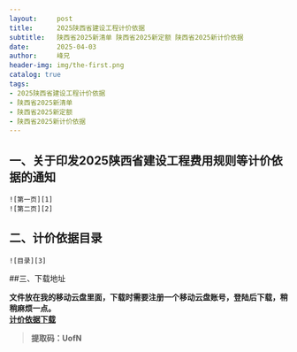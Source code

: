 ```yaml
---
layout:     post
title:      2025陕西省建设工程计价依据
subtitle:   陕西省2025新清单 陕西省2025新定额 陕西省2025新计价依据
date:       2025-04-03
author:     峰兄
header-img: img/the-first.png
catalog: true
tags:
- 2025陕西省建设工程计价依据
- 陕西省2025新清单
- 陕西省2025新定额
- 陕西省2025新计价依据
---
```

## 一、关于印发2025陕西省建设工程费用规则等计价依据的通知

    ![第一页][1]
    ![第二页][2]
    
## 二、计价依据目录 
    ![目录][3]

##三、下载地址

**文件放在我的移动云盘里面，下载时需要注册一个移动云盘账号，登陆后下载，稍稍麻烦一点。**  
[**计价依据下载**][4]  

> **提取码：UofN**


  [1]: /img-post/tz2025-04-03-1.png
  [2]: /img-post/tz2025-04-03-2.png
  [3]: /img-post/ml-2025-04-03.png
  [4]:  https://caiyun.139.com/m/i?105Cq9bwP7WWo
